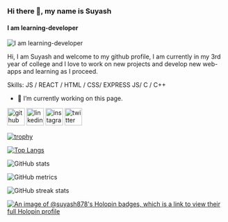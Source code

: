 ### Hi there 👋, my name is Suyash
#### I am learning-developer
![I am learning-developer](https://arturssmirnovs.github.io/github-profile-readme-generator/images/banner.png)

Hi, I am Suyash and welcome to my github profile, I am currently in my 3rd year of college and I love to work on new projects and develop new web-apps and learning as I proceed.

Skills: JS / REACT / HTML / CSS/ EXPRESS JS/ C / C++

- 🔭 I’m currently working on this page. 


[<img src='https://cdn.jsdelivr.net/npm/simple-icons@3.0.1/icons/github.svg' alt='github' height='40'>](https://github.com/Suyash878)  [<img src='https://cdn.jsdelivr.net/npm/simple-icons@3.0.1/icons/linkedin.svg' alt='linkedin' height='40'>](https://www.linkedin.com/in/https://www.linkedin.com/in/suyash-mishra-a935b4259//)  [<img src='https://cdn.jsdelivr.net/npm/simple-icons@3.0.1/icons/instagram.svg' alt='instagram' height='40'>](https://www.instagram.com/better_call_Suyash/)  [<img src='https://cdn.jsdelivr.net/npm/simple-icons@3.0.1/icons/twitter.svg' alt='twitter' height='40'>](https://twitter.com/suyash@43644869)  

[![trophy](https://github-profile-trophy.vercel.app/?username=Suyash878)](https://github.com/ryo-ma/github-profile-trophy)

[![Top Langs](https://github-readme-stats.vercel.app/api/top-langs/?username=Suyash878)](https://github.com/anuraghazra/github-readme-stats)

![GitHub stats](https://github-readme-stats.vercel.app/api?username=Suyash878&show_icons=true)  

![GitHub metrics](https://metrics.lecoq.io/Suyash878)  

![GitHub streak stats](https://streak-stats.demolab.com/?user=Suyash878)  




[![An image of @suyash878's Holopin badges, which is a link to view their full Holopin profile](https://holopin.me/suyash878)](https://holopin.io/@suyash878)

<!---
Suyash878/Suyash878 is a ✨ special ✨ repository because its `README.md` (this file) appears on your GitHub profile.
You can click the Preview link to take a look at your changes.
--->
